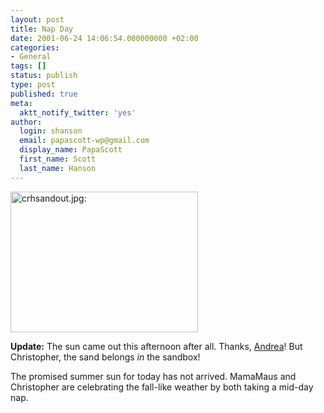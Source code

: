 ```yaml
---
layout: post
title: Nap Day
date: 2001-06-24 14:06:54.000000000 +02:00
categories:
- General
tags: []
status: publish
type: post
published: true
meta:
  aktt_notify_twitter: 'yes'
author:
  login: shanson
  email: papascott-wp@gmail.com
  display_name: PapaScott
  first_name: Scott
  last_name: Hanson
---
```

<p><img src="https://res.cloudinary.com/papascott/image/upload/wordpress/wp-content/uploads/2001/06/crhsandout.jpg" height="225" width="300" border="0" alt="crhsandout.jpg: " /></p>
<p><b>Update:</b> The sun came out this afternoon after all. Thanks, <a href="http://andrea.editthispage.com/2001/06/24">Andrea</a>! But Christopher, the sand belongs <i>in</i> the sandbox!</p>
<p>The promised summer sun for today has not arrived. MamaMaus and Christopher are celebrating the fall-like weather by both taking a mid-day nap.</p>

